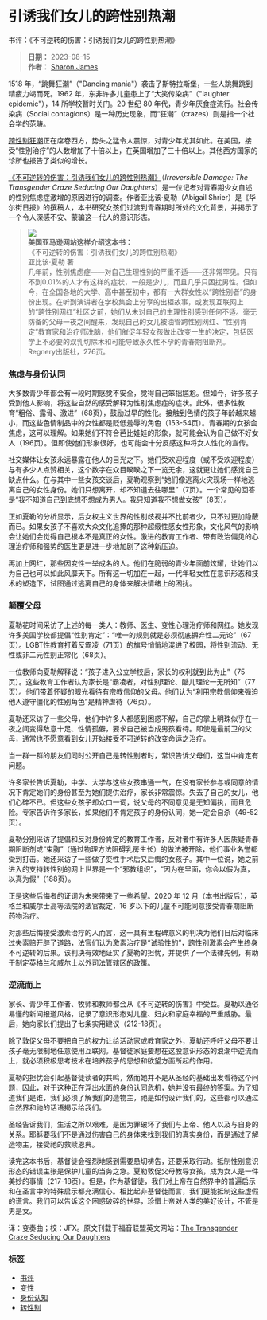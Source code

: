# 引诱我们女儿的跨性别热潮

书评：《不可逆转的伤害：引诱我们女儿的跨性别热潮》

> **日期：** 2023-08-15  
> **作者：** [Sharon James](https://profile/sharon-james)

1518 年，“跳舞狂潮”（"Dancing mania"）袭击了斯特拉斯堡，一些人跳舞跳到精疲力竭而死。1962 年，东非许多儿童患上了“大笑传染病”（"laughter epidemic"），14 所学校暂时关门。20 世纪 80 年代，青少年厌食症流行。社会传染病（Social contagions）是一种历史现象，而“狂潮”（crazes）则是指一个社会学的范畴。

[跨性别狂潮](https://www.thegospelcoalition.org/article/responding-to-the-transgender-revolution/)正在席卷西方，势头之猛令人震惊，对青少年尤其如此。在美国，接受“性别治疗”的人数增加了十倍以上，在英国增加了三十倍以上。其他西方国家的诊所也报告了类似的增长。

[《不可逆转的伤害：引诱我们女儿的跨性别热潮》](https://book.douban.com/subject/34855068/)（_Irreversible Damage: The Transgender Craze Seducing Our Daughters_）是一位记者对青春期少女自述的性别焦虑症激增的原因进行的调查。作者亚比该·夏勒（Abigail Shrier）是《华尔街日报》的撰稿人，本书研究女孩们过渡到青春期时所处的文化背景，并揭示了一个令人深感不安、蒙骗这一代人的意识形态。

> ![](https://tgc-static.oss-cn-hongkong.aliyuncs.com/wp/2023/08/IrreversibleDamage-COVER.jpg)  
> **美国亚马逊网站这样介绍这本书：**  
> 《不可逆转的伤害：引诱我们女儿的跨性别热潮》  
> 亚比该·夏勒 著  
> 几年前，性别焦虑症——对自己生理性别的严重不适——还非常罕见。只有不到0.01%的人才有这样的症状，一般是少儿，而且几乎只困扰男性。但如今，在全国各地的大学、高中甚至初中，都有一大群女性以“跨性别者”的身份出现。在听到演讲者在学校集会上分享的出柜故事，或发现互联网上的“跨性别网红”社区之前，她们从未对自己的生理性别感到任何不适。毫无防备的父母一夜之间醒来，发现自己的女儿被油管跨性别网红、“性别肯定”教育家和治疗师洗脑，他们催促年轻女孩做出改变一生的决定，包括医学上不必要的双乳切除术和可能导致永久性不孕的青春期阻断剂。 Regnery出版社，276页。

### 焦虑与身份认同

大多数青少年都会有一段时期感觉不安全，觉得自己笨拙尴尬。但如今，许多孩子受到他人影响，将这些自然的感受解释为性别焦虑症的症状。此外，很多性教育“粗俗、露骨、激进”（68页），鼓励过早的性化。接触到色情的孩子年龄越来越小，而这些色情制品中的女性都是贬低羞辱的角色（153-54页）。青春期的女孩会焦虑，这可以理解。如果她们不符合芭比娃娃的形象，就可能会认为自己做不好女人（196页）。但即使她们形象很好，也可能会十分反感这种将女人性化的宣传。

社交媒体让女孩永远暴露在他人的目光之下。她们受欢迎程度（或不受欢迎程度）与有多少人点赞相关，这个数字在众目睽睽之下一览无余，这就更让她们感觉自己缺点什么。在与其中一些女孩交谈后，夏勒观察到“她们像逃离火灾现场一样地逃离自己的女性身份。她们只想离开，却不知道去往哪里”（7页）。一个常见的回答是“我不知道自己到底想不想成为男人。我只知道我不想做女孩”（8页）。

正如夏勒的分析显示，后女权主义世界的性别歧视并不比前者少，只不过更加隐蔽而已。如果女孩子不喜欢大众文化追捧的那种超级性感女性形象，文化风气的影响会让她们会觉得自己根本不是真正的女性。激进的教育工作者、带有政治偏见的心理治疗师和强势的医生更是进一步地加剧了这种新压迫。

再加上网红，那些因变性一举成名的人。他们在脆弱的青少年面前炫耀，让她们以为自己也可以如此风靡天下。所有这一切加在一起，一代年轻女性在意识形态和技术的塑造下，试图通过逃离自己的身体来解决情绪上的困扰。

### 颠覆父母

夏勒花时间采访了上述的每一类人：教师、医生、变性心理治疗师和网红。她发现许多美国学校都提倡“性别肯定”：“唯一的规则就是必须彻底摒弃性二元论”（67页）。LGBT性教育打着反霸凌（71页）的旗号悄悄地混进了校园，将性别流动、无性或非二元性别正常化（68页）。

一位教师向夏勒解释说：“孩子进入公立学校后，家长的权利就到此为止”（75页）。这些教育工作者认为家长是“霸凌者，对性别理论、酷儿理论一无所知”（77页）。他们带着怀疑的眼光看待有宗教信仰的父母。他们认为“利用宗教信仰来强迫他人遵守僵化的性别角色”是精神虐待（76页）。

夏勒还采访了一些父母，他们中许多人都感到困惑不解，自己的掌上明珠似乎在一夜之间变得敌意十足、性情孤僻，要求自己被当成男孩看待。即使是最前卫的父母，通常也不愿意看到女儿开始接受不可逆转的改变命运之治疗。

当一群一群的朋友们同时公开自己是转性别者时，常识告诉父母们，这当中肯定有问题。

许多家长告诉夏勒，中学、大学与这些女孩串通一气，在没有家长参与或同意的情况下肯定她们的身份甚至为她们提供治疗，家长非常震惊。失去了自己的女儿，他们心碎不已。但这些女孩子却众口一词，说父母的不同意见是无知偏执，而且危险。专家告诉许多家长，如果他们不肯定孩子的身份认同，她一定会自杀（49-52页）。

夏勒分别采访了提倡和反对身份肯定的教育工作者，反对者中有许多人因质疑青春期阻断剂或“束胸”（通过物理方法阻碍乳房生长）的做法被开除，他们事业名誉都受到打击。她还采访了一些做了变性手术后又后悔的女孩子。其中一位说，她之前进入的支持转性别的网上世界是一个“邪教组织”，“因为在里面，你会以假为真， 以真为假”（188页）。

正是这些后悔者的证词为未来带来了一些希望。2020 年 12 月（本书出版后），英格兰和威尔士高等法院的法官裁定，16 岁以下的儿童不可能同意接受青春期阻断药物治疗。

对那些后悔接受激素治疗的人而言，这一具有里程碑意义的判决为他们日后对临床过失索赔开辟了道路，法官们认为激素治疗是“试验性的”，跨性别激素会产生终身不可逆转的后果。该判决有效地证实了夏勒的担忧，并提供了一个法律先例，有助于制定英格兰和威尔士以外司法管辖区的政策。

### 逆流而上

家长、青少年工作者、牧师和教师都会从《不可逆转的伤害》中受益。夏勒以通俗易懂的新闻报道风格，记录了意识形态对儿童、妇女和家庭幸福的严重威胁。最后，她向家长们提出了七条实用建议（212-18页）。

除了敦促父母不要把自己的权力让给活动家或教育家之外，夏勒还呼吁父母不要让孩子毫无限制地任意使用互联网。基督徒家庭要想在这股意识形态的浪潮中逆流而上，就必须积极思考技术在培养孩子的思想和欲望方面所起的作用。

夏勒的担忧会引起基督徒读者的共鸣，然而她并不是从圣经的基础出发看待这个问题，因此，对于这种正在浮出水面的身份认同危机，她并没有最终的答案。为了知道我们是谁，我们必须了解我们的造物主，祂是如何设计我们的，这些都可以通过自然界和祂的话语揭示给我们。

圣经告诉我们，生活之所以艰难，是因为罪破坏了我们与上帝、他人以及与自身的关系。耶稣要我们不是通过伤害自己的身体来找到我们的真实身份，而是通过了解造物主，接受祂的救赎恩典。

读完这本书后，基督徒会强烈地感到需要恳切祷告，还要采取行动。抵制性别意识形态的错误主张是保护儿童的当务之急。夏勒敦促父母教导女孩，成为女人是一件美妙的事情（217-18页）。但是，作为基督徒，我们对上帝在自然界中的普遍启示和在圣言中的特殊启示都充满信心。相比起非基督徒而言，我们更能抵制这些虚假的谎言。我们可以告诉这个困惑破碎的世界，珍惜上帝对人类的美好设计，不管是男是女。

译：变奏曲；校：JFX。原文刊载于福音联盟英文网站：[The Transgender Craze Seducing Our Daughters](https://www.thegospelcoalition.org/reviews/irreversible-damage-abigail-shrier/)

### 标签
- [书评](https://www.thegospelcoalition.org/topics/book-review)
- [变性](https://www.thegospelcoalition.org/topics/%e5%8f%98%e6%80%a7)
- [身份认知](https://www.thegospelcoalition.org/topics/%e8%ba%ab%e4%bb%bd%e8%ae%a4%e7%9f%a5)
- [转性别](https://www.thegospelcoalition.org/topics/%e8%bd%ac%e6%80%a7%e5%88%ab)